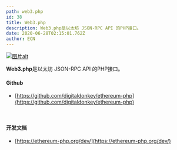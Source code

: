 ```yaml
---
path: web3.php
id: 38
title: Web3.php
description: Web3.php是以太坊 JSON-RPC API 的PHP接口。
date: 2020-06-28T02:15:01.762Z
author: ECN
---
```





[![&#x56FE;&#x7247;alt](https://upload.wikimedia.org/wikipedia/commons/thumb/2/27/PHP-logo.svg/220px-PHP-logo.svg.png)](https://github.com/digitaldonkey/ethereum-php)

**Web3.php**是以太坊 JSON-RPC API 的PHP接口。



#### Github

* [https://github.com/digitaldonkey/ethereum-php](https://github.com/digitaldonkey/ethereum-php)

<br/>

#### 开发文档

* [https://ethereum-php.org/dev/](https://ethereum-php.org/dev/)




